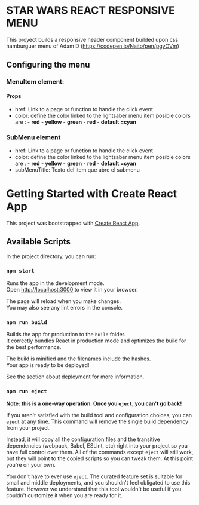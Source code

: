 # STAR WARS REACT RESPONSIVE MENU
This proyect builds a responsive header component builded upon css hamburguer menu of Adam D (https://codepen.io/Naito/pen/pgyOVm)

## Configuring the menu

### MenuItem element: 
#### Props

* href: Link to a page or function to handle the click event
* color: define the color linked to the lightsaber menu item 
    posible colors are : 
       - **red**
       - **yellow**
       - **green**
       - **red**
       - **default =cyan**

### SubMenu element
* href: Link to a page or function to handle the click event
* color: define the color linked to the lightsaber menu item 
    posible colors are : 
      - **red**
      - **yellow**
      - **green**
      - **red**
      - **default =cyan**
* subMenuTitle: Texto del item que abre el submenu



# Getting Started with Create React App

This project was bootstrapped with [Create React App](https://github.com/facebook/create-react-app).

## Available Scripts

In the project directory, you can run:

### `npm start`

Runs the app in the development mode.\
Open [http://localhost:3000](http://localhost:3000) to view it in your browser.

The page will reload when you make changes.\
You may also see any lint errors in the console.


### `npm run build`

Builds the app for production to the `build` folder.\
It correctly bundles React in production mode and optimizes the build for the best performance.

The build is minified and the filenames include the hashes.\
Your app is ready to be deployed!

See the section about [deployment](https://facebook.github.io/create-react-app/docs/deployment) for more information.

### `npm run eject`

**Note: this is a one-way operation. Once you `eject`, you can't go back!**

If you aren't satisfied with the build tool and configuration choices, you can `eject` at any time. This command will remove the single build dependency from your project.

Instead, it will copy all the configuration files and the transitive dependencies (webpack, Babel, ESLint, etc) right into your project so you have full control over them. All of the commands except `eject` will still work, but they will point to the copied scripts so you can tweak them. At this point you're on your own.

You don't have to ever use `eject`. The curated feature set is suitable for small and middle deployments, and you shouldn't feel obligated to use this feature. However we understand that this tool wouldn't be useful if you couldn't customize it when you are ready for it.

